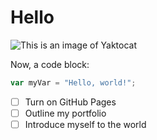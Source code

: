 # Hello

![This is an image of Yaktocat](https://octodex.github.com/images/yaktocat.png)

Now, a code block:

``` javascript
var myVar = "Hello, world!";
```

- [ ] Turn on GitHub Pages
- [ ] Outline my portfolio
- [ ] Introduce myself to the world

